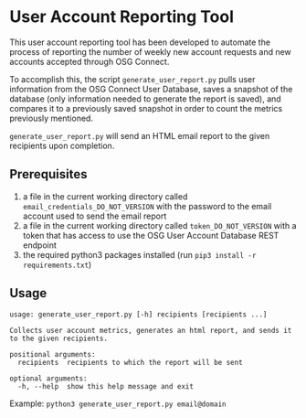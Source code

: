 # User Account Reporting Tool

This user account reporting tool has been developed to automate the process of
reporting the number of weekly new account requests and new accounts accepted
through OSG Connect. 

To accomplish this, the script `generate_user_report.py` pulls user information
from the OSG Connect User Database, saves a snapshot of the database (only 
information needed to generate the report is saved), and compares it to a 
previously saved snapshot in order to count the metrics previously mentioned.

`generate_user_report.py` will send an HTML email report to the given recipients
upon completion. 

## Prerequisites

1. a file in the current working directory called `email_credentials_DO_NOT_VERSION`
    with the password to the email account used to send the email report
2. a file in the current working directory called `token_DO_NOT_VERSION` with a 
    token that has access to use the OSG User Account Database REST endpoint
3. the required python3 packages installed (run `pip3 install -r requirements.txt`)

## Usage

```
usage: generate_user_report.py [-h] recipients [recipients ...]

Collects user account metrics, generates an html report, and sends it to the given recipients.

positional arguments:
  recipients  recipients to which the report will be sent

optional arguments:
  -h, --help  show this help message and exit
```

Example: `python3 generate_user_report.py email@domain`

